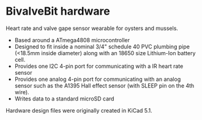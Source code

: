# BivalveBit hardware
 Heart rate and valve gape sensor wearable for oysters and mussels. 
 
 * Based around a ATmega4808 microcontroller
 * Designed to fit inside a nominal 3/4" schedule 40 PVC plumbing pipe (<18.5mm
 inside diameter) along with an 18650 size Lithium-Ion battery cell. 
 * Provides one I2C 4-pin port for communicating with a IR heart rate sensor
 * Provides one analog 4-pin port for communicating with an analog sensor such
 as the A1395 Hall effect sensor (with SLEEP pin on the 4th wire). 
 * Writes data to a standard microSD card
 
 Hardware design files were originally created in KiCad 5.1. 
 
 
